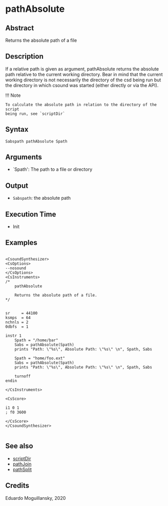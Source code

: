 # pathAbsolute

## Abstract

Returns the absolute path of a file


## Description

If a relative path is given as argument, pathAbsolute returns the absolute path
relative to the current working directory. Bear in mind that the current working 
directory is not necessarily the directory of the csd being run but the directory 
in which csound was started (either directly or via the API). 

!!! Note

    To calculate the absolute path in relation to the directory of the script
    being run, see `scriptDir`

## Syntax

    Sabspath pathAbsolute Spath 
        
## Arguments

* `Spath': The path to a file or directory

## Output

* `Sabspath`: the absolute path

## Execution Time

* Init 

## Examples

```csound 

<CsoundSynthesizer>
<CsOptions>
--nosound
</CsOptions>
<CsInstruments>
/*
    pathAbsolute

    Returns the absolute path of a file. 
*/


sr     = 44100
ksmps  = 64
nchnls = 2
0dbfs  = 1

instr 1
    Spath = "/home/bar"
    Sabs = pathAbsolute(Spath)
    prints "Path: \"%s\", Absolute Path: \"%s\" \n", Spath, Sabs

    Spath = "home/foo.ext"
    Sabs = pathAbsolute(Spath)
    prints "Path: \"%s\", Absolute Path: \"%s\" \n", Spath, Sabs
    
    turnoff
endin

</CsInstruments>

<CsScore>

i1 0 1
; f0 3600

</CsScore>
</CsoundSynthesizer>


```

## See also

* [scriptDir](scriptDir.md)
* [pathJoin](pathJoin.md)
* [pathSplit](pathSplit.md)

## Credits

Eduardo Moguillansky, 2020
